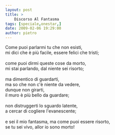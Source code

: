 ```yaml
---
layout: post
title: >
    Discorso Al Fantasma
tags: [speciale,onestar,]
date: 2009-02-06 19:29:00
author: pietro
---
```

Come puoi parlarmi tu che non esisti,<br/>mi dici che è più facile, essere felici che tristi;<br/><br/>come puoi dirmi queste cose da morto,<br/>mi stai parlando, dal niente sei risorto;<br/><br/>ma dimentico di guardarti,<br/>ma so che non c'è niente da vedere,<br/>dunque non girarti,<br/>il muro è più bello da guardare;<br/><br/>non distruggerti lo sguardo latente,<br/>a cercar di cogliere l'evanescente;<br/><br/>e sei il mio fantasma, ma come puoi essere risorto,<br/>se tu sei vivo, allor io sono morto!
